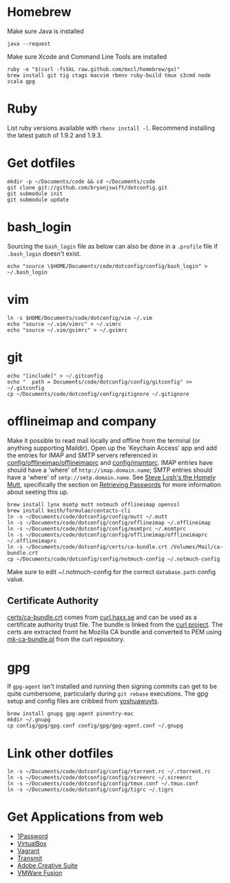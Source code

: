 # Homebrew

Make sure Java is installed

    java --request

Make sure Xcode and Command Line Tools are installed

    ruby -e "$(curl -fsSkL raw.github.com/mxcl/homebrew/go)"
    brew install git tig ctags macvim rbenv ruby-build tmux s3cmd node scala gpg

# Ruby

List ruby versions available with `rbenv install -l`. Recommend installing the latest patch of 1.9.2 and 1.9.3.

# Get dotfiles

    mkdir -p ~/Documents/code && cd ~/Documents/code
    git clone git://github.com/bryanjswift/dotconfig.git
    git submodule init
    git submodule update

# bash_login

Sourcing the `bash_login` file as below can also be done in a `.profile` file
if `.bash_login` doesn't exist.

    echo "source \$HOME/Documents/code/dotconfig/config/bash_login" > ~/.bash_login

# vim

    ln -s $HOME/Documents/code/dotconfig/vim ~/.vim
    echo "source ~/.vim/vimrc" > ~/.vimrc
    echo "source ~/.vim/gvimrc" > ~/.gvimrc

# git

    echo "[include]" > ~/.gitconfig
    echo "  path = Documents/code/dotconfig/config/gitconfig" >> ~/.gitconfig
    cp ~/Documents/code/dotconfig/config/gitignore ~/.gitignore

# offlineimap and company

Make it possible to read mail locally and offline from the terminal (or
anything supporting Maildir). Open up the 'Keychain Access' app and add the
entries for IMAP and SMTP servers referenced in
[config/offlineimap/offlineimaprc](config/offlineimap/offlineimaprc) and
[config/msmtprc](config/msmtprc). IMAP entries have should have a 'where' of
`http://imap.domain.name`; SMTP entries should have a 'where' of
`smtp://smtp.domain.name`. See [Steve Losh's the Homely
Mutt](http://stevelosh.com/blog/2012/10/the-homely-mutt/), specifically the
section on [Retrieving
Passwords](http://stevelosh.com/blog/2012/10/the-homely-mutt/#retrieving-passwords)
for more information about seeting this up.

    brew install lynx msmtp mutt notmuch offlineimap openssl
    brew install keith/formulae/contacts-cli
    ln -s ~/Documents/code/dotconfig/config/mutt ~/.mutt
    ln -s ~/Documents/code/dotconfig/config/offlineimap ~/.offlineimap
    ln -s ~/Documents/code/dotconfig/config/msmtprc ~/.msmtprc
    ln -s ~/Documents/code/dotconfig/config/offlineimap/offlineimaprc ~/.offlineimaprc
    ln -s ~/Documents/code/dotconfig/certs/ca-bundle.crt /Volumes/Mail/ca-bundle.crt
    cp ~/Documents/code/dotconfig/config/notmuch-config ~/.notmuch-config

Make sure to edit ~/.notmuch-config for the correct `database.path` config value.

## Certificate Authority

[certs/ca-bundle.crt](certs/ca-bundle.crt) comes from
[curl.haxx.se][cabundle] and can be used as a certificate authority
trust file. The bundle is linked from the [curl project][curl]. The certs
are extracted fromt he Mozilla CA bundle and converted to PEM using
[mk-ca-bundle.pl][mkbundle] from the curl repository.

[cabundle]: https://curl.haxx.se/docs/caextract.html
[curl]: http://curl.haxx.se/docs/caextract.html
[mkbundle]: https://github.com/bagder/curl/blob/master/lib/mk-ca-bundle.pl

# gpg

If `gpg-agent` isn't installed and running then signing commits can get to be
quite cumbersome, particularly during `git rebase` executions. The gpg setup
and config files are cribbed from [yoshuawuyts][yoshuawuyts-gpg].

    brew install gnupg gpg-agent pinentry-mac
    mkdir ~/.gnupg
    cp config/gpg/gpg.conf config/gpg/gpg-agent.conf ~/.gnupg

[yoshuawuyts-gpg]: https://gist.github.com/yoshuawuyts/69f25b0384d41b46a126f9b42d1f9db2

# Link other dotfiles

    ln -s ~/Documents/code/dotconfig/config/rtorrent.rc ~/.rtorrent.rc
    ln -s ~/Documents/code/dotconfig/config/screenrc ~/.screenrc
    ln -s ~/Documents/code/dotconfig/config/tmux.conf ~/.tmux.conf
    ln -s ~/Documents/code/dotconfig/config/tigrc ~/.tigrc

# Get Applications from web

* [1Password](https://agilebits.com/downloads)
* [VirtualBox](https://www.virtualbox.org/wiki/Downloads)
* [Vagrant](http://downloads.vagrantup.com)
* [Transmit](http://panic.com/transmit)
* [Adobe Creative Suite](https://creative.adobe.com)
* [VMWare Fusion](http://vmware.com)
